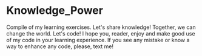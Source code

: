 # Knowledge_Power
Compile of my learning exercises. Let's share knowledge!
Together, we can change the world. Let's code! 
I hope you, reader, enjoy and make good use of my code in your learning experience.
If you see any mistake or know a way to enhance any code, please, text me!
